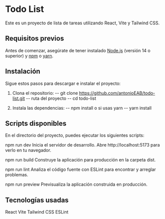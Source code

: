 # Todo List

Este es un proyecto de lista de tareas utilizando React, Vite y Tailwind CSS.

## Requisitos previos

Antes de comenzar, asegúrate de tener instalado [Node.js](https://nodejs.org/) (versión 14 o superior) y [npm](https://www.npmjs.com/) o [yarn](https://yarnpkg.com/).

## Instalación

Sigue estos pasos para descargar e instalar el proyecto:

1. Clona el repositorio:
  -- git clone https://github.com/antonioEAB/todo-list.git
  -- ruta del proyecto
  -- cd todo-list

2. Instala las dependencias:
  -- npm install
    o si usas yarn
  -- yarn install

## Scripts disponibles
En el directorio del proyecto, puedes ejecutar los siguientes scripts:

npm run dev
Inicia el servidor de desarrollo.
Abre http://localhost:5173 para verlo en tu navegador.

npm run build
Construye la aplicación para producción en la carpeta dist.

npm run lint
Analiza el código fuente con ESLint para encontrar y arreglar problemas.

npm run preview
Previsualiza la aplicación construida en producción.

## Tecnologías usadas
React
Vite
Tailwind CSS
ESLint